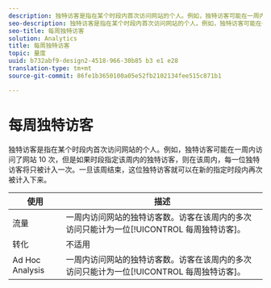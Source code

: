 ```yaml
---
description: 独特访客是指在某个时段内首次访问网站的个人。例如，独特访客可能在一周内访问了网站 10 次，但是如果时段指定该周内的独特访客，则在该周内，每一位独特访客将只被计入一次。一旦该周结束，这位独特访客就可以在新的指定时段内再次被计入下来。
seo-description: 独特访客是指在某个时段内首次访问网站的个人。例如，独特访客可能在一周内访问了网站 10 次，但是如果时段指定该周内的独特访客，则在该周内，每一位独特访客将只被计入一次。一旦该周结束，这位独特访客就可以在新的指定时段内再次被计入下来。
seo-title: 每周独特访客
solution: Analytics
title: 每周独特访客
topic: 量度
uuid: b732abf9-design2-4518-966-30b85 b3 e1 e28
translation-type: tm+mt
source-git-commit: 86fe1b3650100a05e52fb2102134fee515c871b1

---
```



# 每周独特访客

独特访客是指在某个时段内首次访问网站的个人。例如，独特访客可能在一周内访问了网站 10 次，但是如果时段指定该周内的独特访客，则在该周内，每一位独特访客将只被计入一次。一旦该周结束，这位独特访客就可以在新的指定时段内再次被计入下来。

| 使用 | 描述 |
|---|---|
| 流量 | 一周内访问网站的独特访客数。访客在该周内的多次访问只能计为一位[!UICONTROL 每周独特访客]。 |
| 转化 | 不适用 |
| Ad Hoc Analysis | 一周内访问网站的独特访客数。访客在该周内的多次访问只能计为一位[!UICONTROL 每周独特访客]。 |

